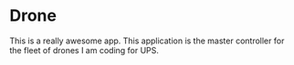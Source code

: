 # Drone
This is a really awesome app.
This application is the master controller for the fleet of drones I am coding for UPS.

